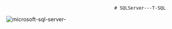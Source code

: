                                             # SQLServer---T-SQL
 

![microsoft-sql-server-](https://user-images.githubusercontent.com/67602627/173918518-07985b5e-6eb0-4715-9efd-34cef61c0e80.jpg)


